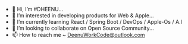 - 👋 Hi, I’m #DHEENU...
- 👀 I’m interested in developing products for Web & Apple...
- 🌱 I’m currently learning React / Spring Boot / DevOps / Apple-Os / A.I
- 💞️ I’m looking to collaborate on Open Source Community...
- 📫 How to reach me ~ DeenuWorkCode@outlook.com

<!---
DHE-ENA/DHE-ENA is a ✨ special ✨ repository because its `README.md` (this file) appears on your GitHub profile.
You can click the Preview link to take a look at your changes.
--->
